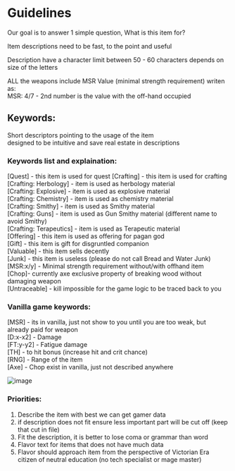 # Guidelines
Our goal is to answer 1 simple question, What is this item for?

Item descriptions need to be fast, to the point and useful

Description have a character limit between 50 - 60 characters depends on size of the letters

ALL the weapons include MSR Value (minimal strength requirement) writen as:  
MSR: 4/7 - 2nd number is the value with the off-hand occupied

## Keywords:

Short descriptors pointing to the usage of the item  
designed to be intuitive and save real estate in descriptions


### Keywords list and explaination:
[Quest] - this item is used for quest
[Crafting] - this item is used for crafting  
[Crafting: Herbology] - item is used as herbology material  
[Crafting: Explosive] - item is used as explosive material  
[Crafting: Chemistry] - item is used as chemistry material  
[Crafting: Smithy] - item is used as Smithy material  
[Crafting: Guns] - item is used as Gun Smithy material (different name to avoid Smithy)  
[Crafting: Terapeutics] - item is used as Terapeutic material  
[Offering] - this item is used as offering for pagan god  
[Gift] - this item is gift for disgruntled companion  
[Valuable] - this item sells decently  
[Junk] - this item is useless (please do not call Bread and Water Junk)  
[MSR:x/y] - Minimal strength requirement without/with offhand item  
[Chop]- currently axe exclusive property of breaking wood without damaging weapon  
[Untraceable] - kill impossible for the game logic to be traced back to you  
### Vanilla game keywords:

[MSR] - its in vanilla, just not show to you until you are too weak, but already paid for weapon    
[D:x-x2] - Damage    
[FT:y-y2] - Fatigue damage  
[TH] - to hit bonus (increase hit and crit chance)     
[RNG] - Range of the item  
[Axe] - Chop exist in vanilla, just not described anywhere  

![image](https://github.com/user-attachments/assets/903f90ea-efeb-4d64-9d17-6b1a72b5e1f0)

### Priorities:
1. Describe the item with best we can get gamer data  
2. if description does not fit ensure less important part will be cut off (keep that cut in file)  
3. Fit the description, it is better to lose coma or grammar than word
4. Flavor text for items that does not have much data
5. Flavor should approach item from the perspective of Victorian Era citizen of neutral education (no tech specialist or mage master)
